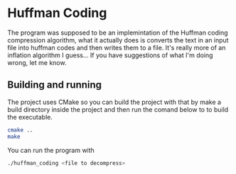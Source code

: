 # Huffman Coding
The program was supposed to be an implemintation of the Huffman coding compression algorithm,
what it actually does is converts the text in an input file into huffman codes and then writes
them to a file. It's really more of an inflation algorithm I guess... If you have suggestions
of what I'm doing wrong, let me know.

## Building and running
The project uses CMake so you can build the project with that by
make a build directory inside the project and then run the comand below to to build the executable.
```bash
cmake ..
make
```


You can run the program with
```bash
./huffman_coding <file to decompress>
```
